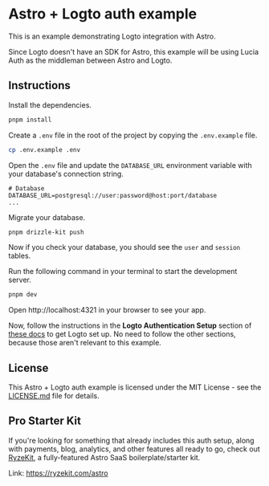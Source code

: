 # Astro + Logto auth example

This is an example demonstrating Logto integration with Astro.

Since Logto doesn't have an SDK for Astro, this example will be using Lucia Auth as the middleman between Astro and Logto.

## Instructions

Install the dependencies.

```sh copy
pnpm install
```

Create a `.env` file in the root of the project by copying the `.env.example` file.

```sh copy
cp .env.example .env
```

Open the `.env` file and update the `DATABASE_URL` environment variable with your database's connection string.

```env filename=".env" {2} copy
# Database
DATABASE_URL=postgresql://user:password@host:port/database
...
```

Migrate your database.

```sh copy
pnpm drizzle-kit push
```

Now if you check your database, you should see the `user` and `session` tables.

Run the following command in your terminal to start the development server.

```sh copy
pnpm dev
```

Open http://localhost:4321 in your browser to see your app.

Now, follow the instructions in the **Logto Authentication Setup** section of [these docs](https://docs.ryzekit.com/authentication/#logto-authentication-setup) to get Logto set up. No need to follow the other sections, because those aren't relevant to this example.

## License

This Astro + Logto auth example is licensed under the MIT License - see the [LICENSE.md](LICENSE.md) file for details.

## Pro Starter Kit

If you're looking for something that already includes this auth setup, along with payments, blog, analytics, and other features all ready to go, check out [RyzeKit](https://ryzekit.com/astro), a fully-featured Astro SaaS boilerplate/starter kit.

Link: https://ryzekit.com/astro
